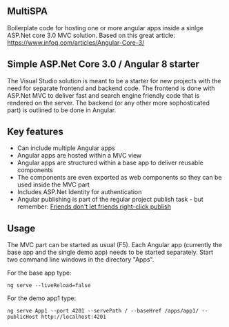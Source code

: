 MultiSPA
------
Boilerplate code for hosting one or more angular apps inside a sinlge ASP.Net core 3.0 MVC solution. Based on this great article: https://www.infoq.com/articles/Angular-Core-3/

Simple ASP.Net Core 3.0 / Angular 8 starter
------

The Visual Studio solution is meant to be a starter for new projects with the need for separate frontend and backend code. The frontend is done 
with ASP.Net MVC to deliver fast and search engine friendly code that is rendered on the server. The backend (or any other more sophosticated part)
is outlined to be done in Angular.

Key features
------
- Can include multiple Angular apps
- Angular apps are hosted within a MVC view
- Angular apps are structured within a base app to deliver reusable components
- The components are even exported as web components so they can be used inside the MVC part
- Includes ASP.Net Identity for authentication
- Angular publishing is part of the regular project publish task - but remember: [Friends don't let friends right-click publish  ](https://damianbrady.com.au/2018/02/01/friends-dont-let-friends-right-click-publish/)

Usage
------
The MVC part can be started as usual (F5). Each Angular app (currently the base app and the single demo app) needs to be started separately. Start two command line windows in the directory "Apps".

For the base app type:
```
ng serve --liveReload=false
```
For the demo app1 type:
```
ng serve App1 --port 4201 --servePath / --baseHref /apps/app1/ --publicHost http://localhost:4201
```

